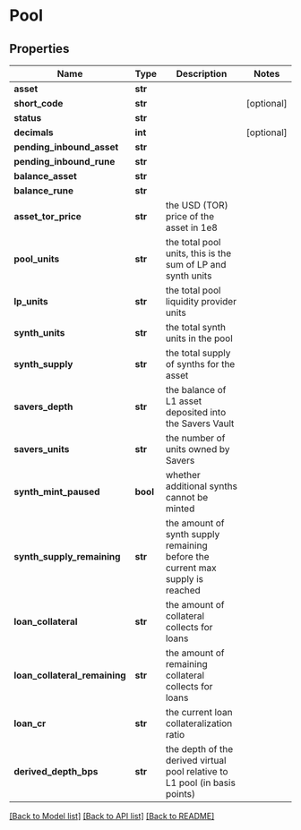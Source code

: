 # Pool

## Properties
Name | Type | Description | Notes
------------ | ------------- | ------------- | -------------
**asset** | **str** |  | 
**short_code** | **str** |  | [optional] 
**status** | **str** |  | 
**decimals** | **int** |  | [optional] 
**pending_inbound_asset** | **str** |  | 
**pending_inbound_rune** | **str** |  | 
**balance_asset** | **str** |  | 
**balance_rune** | **str** |  | 
**asset_tor_price** | **str** | the USD (TOR) price of the asset in 1e8 | 
**pool_units** | **str** | the total pool units, this is the sum of LP and synth units | 
**lp_units** | **str** | the total pool liquidity provider units | 
**synth_units** | **str** | the total synth units in the pool | 
**synth_supply** | **str** | the total supply of synths for the asset | 
**savers_depth** | **str** | the balance of L1 asset deposited into the Savers Vault | 
**savers_units** | **str** | the number of units owned by Savers | 
**synth_mint_paused** | **bool** | whether additional synths cannot be minted | 
**synth_supply_remaining** | **str** | the amount of synth supply remaining before the current max supply is reached | 
**loan_collateral** | **str** | the amount of collateral collects for loans | 
**loan_collateral_remaining** | **str** | the amount of remaining collateral collects for loans | 
**loan_cr** | **str** | the current loan collateralization ratio | 
**derived_depth_bps** | **str** | the depth of the derived virtual pool relative to L1 pool (in basis points) | 

[[Back to Model list]](../README.md#documentation-for-models) [[Back to API list]](../README.md#documentation-for-api-endpoints) [[Back to README]](../README.md)

